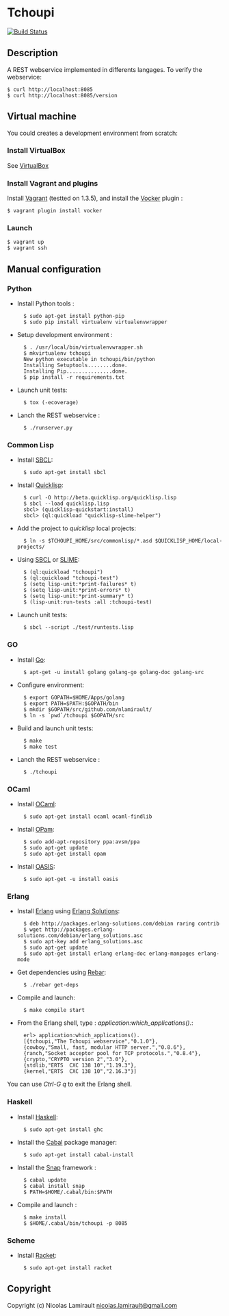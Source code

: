 # Tchoupi

[![Build Status](http://img.shields.io/travis/nlamirault/tchoupi.svg)](https://travis-ci.org/nlamirault/tchoupi)

## Description

A REST webservice implemented in differents langages. To verify the webservice:

    $ curl http://localhost:8085
	$ curl http://localhost:8085/version

## Virtual machine

You could creates a development environment from scratch:

### Install VirtualBox

See [VirtualBox](https://www.virtualbox.org/wiki/Downloads)

### Install Vagrant and plugins

Install [Vagrant](https://www.vagrantup.com) (testted on 1.3.5), and install
the [Vocker](https://github.com/fgrehm/vocker) plugin :

	$ vagrant plugin install vocker

### Launch

    $ vagrant up
	$ vagrant ssh


## Manual configuration

### Python

* Install Python tools :

        $ sudo apt-get install python-pip
		$ sudo pip install virtualenv virtualenvwrapper

* Setup development environment :

        $ . /usr/local/bin/virtualenvwrapper.sh
		$ mkvirtualenv tchoupi
		New python executable in tchoupi/bin/python
		Installing Setuptools........done.
		Installing Pip...............done.
		$ pip install -r requirements.txt

* Launch unit tests:

        $ tox (-ecoverage)

* Lanch the REST webservice :

        $ ./runserver.py


### Common Lisp

* Install [SBCL](http://www.sbcl.org):

        $ sudo apt-get install sbcl

* Install [Quicklisp](http://www.quicklisp.org):

        $ curl -O http://beta.quicklisp.org/quicklisp.lisp
		$ sbcl --load quicklisp.lisp
		sbcl> (quicklisp-quickstart:install)
		sbcl> (ql:quickload "quicklisp-slime-helper")

* Add the project to *quicklisp* local projects:

        $ ln -s $TCHOUPI_HOME/src/commonlisp/*.asd $QUICKLISP_HOME/local-projects/

* Using [SBCL](http://www.sbcl.org) or [SLIME](http://common-lisp.net/project/slime):

        $ (ql:quickload "tchoupi")
        $ (ql:quickload "tchoupi-test")
		$ (setq lisp-unit:*print-failures* t)
		$ (setq lisp-unit:*print-errors* t)
		$ (setq lisp-unit:*print-summary* t)
		$ (lisp-unit:run-tests :all :tchoupi-test)

* Launch unit tests:

        $ sbcl --script ./test/runtests.lisp


### GO

* Install [Go](http://golang.org):

        $ apt-get -u install golang golang-go golang-doc golang-src

* Configure environment:

        $ export GOPATH=$HOME/Apps/golang
		$ export PATH=$PATH:$GOPATH/bin
		$ mkdir $GOPATH/src/github.com/nlamirault/
		$ ln -s `pwd`/tchoupi $GOPATH/src

* Build and launch unit tests:

        $ make
		$ make test

* Lanch the REST webservice :

        $ ./tchoupi


### OCaml

* Install [OCaml](http://ocaml.org/):

        $ sudo apt-get install ocaml ocaml-findlib

* Install [OPam](http://opam.ocamlpro.com/):

        $ sudo add-apt-repository ppa:avsm/ppa
		$ sudo apt-get update
		$ sudo apt-get install opam

* Install [OASIS](http://oasis.forge.ocamlcore.org):

        $ sudo apt-get -u install oasis


### Erlang

* Install [Erlang](http://www.erlang.org/) using [Erlang Solutions](https://www.erlang-solutions.com):

        $ deb http://packages.erlang-solutions.com/debian raring contrib
		$ wget http://packages.erlang-solutions.com/debian/erlang_solutions.asc
		$ sudo apt-key add erlang_solutions.asc
		$ sudo apt-get update
		$ sudo apt-get install erlang erlang-doc erlang-manpages erlang-mode

* Get dependencies using [Rebar](https://github.com/rebar/rebar):

        $ ./rebar get-deps

* Compile and launch:

        $ make compile start

* From the Erlang shell, type : *application:which_applications().*:

        erl> application:which_applications().
		[{tchoupi,"The Tchoupi webservice","0.1.0"},
		{cowboy,"Small, fast, modular HTTP server.","0.8.6"},
		{ranch,"Socket acceptor pool for TCP protocols.","0.8.4"},
		{crypto,"CRYPTO version 2","3.0"},
		{stdlib,"ERTS  CXC 138 10","1.19.3"},
		{kernel,"ERTS  CXC 138 10","2.16.3"}]

You can use *Ctrl-G q* to exit the Erlang shell.


### Haskell

* Install [Haskell](http://www.haskell.org):

        $ sudo apt-get install ghc

* Install the [Cabal](http://www.haskell.org/cabal/) package manager:

        $ sudo apt-get install cabal-install

* Install the [Snap](http://snapframework.com) framework :

        $ cabal update
		$ cabal install snap
		$ PATH=$HOME/.cabal/bin:$PATH

* Compile and launch :

        $ make install
		$ $HOME/.cabal/bin/tchoupi -p 8085


### Scheme

* Install [Racket](http://www.racket-lang.org):

        $ sudo apt-get install racket


## Copyright

Copyright (c) Nicolas Lamirault <nicolas.lamirault@gmail.com>
